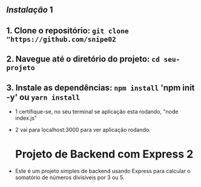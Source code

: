 ##  *Instalação*  1

## 1. Clone o repositório: `git clone "https://github.com/snipe02`
## 2. Navegue até o diretório do projeto: `cd seu-projeto`
## 3. Instale as dependências: `npm install` 'npm init -y' ou `yarn install`


+ 1 certifique-se, no seu terminal se aplicação esta rodando, "node index.js"

+ 2 vai para localhost:3000 para ver aplicação rodando.




   # Projeto de Backend com Express  2

+ Este é um projeto simples de backend usando Express para calcular o somatório de números divisíveis por 3 ou 5.


